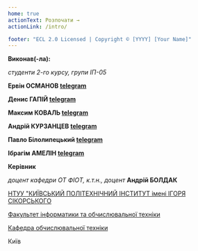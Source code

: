 ```yaml
---
home: true
actionText: Розпочати →
actionLink: /intro/

footer: "ECL 2.0 Licensed | Copyright © [YYYY] [Your Name]"
---
```



**Виконав(-ла):** 

*студенти 2-го курсу, групи ІП-05*<span padding-right:5em></span> 


**Ервін ОСМАНОВ [telegram](https://t.me/BeOkker)**

**Денис ГАПІЙ [telegram](https://t.me/gapiyka)**

**Максим КОВАЛЬ [telegram](https://t.me/maksolo27)**

**Андрій КУРЗАНЦЕВ [telegram](https://t.me/very_wide_rambo)**

**Павло Білолипецький [telegram](https://t.me/pashhhaaa)**

**Ібрагім АМЕЛІН [telegram](https://t.me/I_Bro228)**


**Керівник**

*доцент кафедри ОТ ФІОТ, к.т.н., доцент*<span padding-right:5em></span> **Андрій БОЛДАК** 

[НТУУ "КИЇВСЬКИЙ ПОЛІТЕХНІЧНИЙ ІНСТИТУТ імені ІГОРЯ СІКОРСЬКОГО](https://kpi.ua/)

[Факультет інформатики та обчислювальної техніки](https://fiot.kpi.ua/)

[Кафедра обчислювальної техніки](https://comsys.kpi.ua/)

Київ
